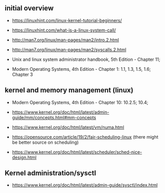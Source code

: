 ## initial overview

- https://linuxhint.com/linux-kernel-tutorial-beginners/

- https://linuxhint.com/what-is-a-linux-system-call/

- http://man7.org/linux/man-pages/man2/intro.2.html

- http://man7.org/linux/man-pages/man2/syscalls.2.html

- Unix and linux system administrator handbook, 5th Edition - Chapter 11;

- Modern Operating Systems, 4th Edition - Chapter 1: 1.1, 1.3, 1.5, 1.6; Chapter 3

## kernel and memory management (linux)

- Modern Operating Systems, 4th Edition - Chapter 10: 10.2.5; 10.4;

- https://www.kernel.org/doc/html/latest/admin-guide/mm/concepts.html#mm-concepts

- https://www.kernel.org/doc/html/latest/vm/numa.html

- https://opensource.com/article/19/2/fair-scheduling-linux (there might be better source on scheduling)

- https://www.kernel.org/doc/html/latest/scheduler/sched-nice-design.html


## Kernel administration/sysctl

- https://www.kernel.org/doc/html/latest/admin-guide/sysctl/index.html
